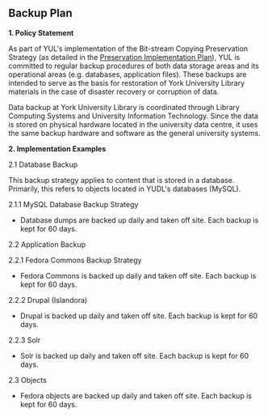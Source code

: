 ## Backup Plan

**1. Policy Statement**

As part of YUL's implementation of the Bit-stream Copying Preservation Strategy (as detailed in the [Preservation Implementation Plan](https://digital.library.yorku.ca/documentation/digital-preservation-implementation-plan)), YUL is committed to regular backup procedures of both data storage areas and its operational areas (e.g. databases, application files). These backups are intended to serve as the basis for restoration of York University Library materials in the case of disaster recovery or corruption of data.

Data backup at York University Library is coordinated through Library Computing Systems and University Information Technology. Since the data is stored on physical hardware located in the university data centre, it uses the same backup hardware and software as the general university systems.

**2. Implementation Examples**

2.1 Database Backup

This backup strategy applies to content that is stored in a database. Primarily, this refers to objects located in YUDL's databases (MySQL).

2.1.1 MySQL Database Backup Strategy

* Database dumps are backed up daily and taken off site. Each backup is kept for 60 days.

2.2 Application Backup

2.2.1 Fedora Commons Backup Strategy

* Fedora Commons is backed up daily and taken off site. Each backup is kept for 60 days.

2.2.2 Drupal (Islandora)

* Drupal is backed up daily and taken off site. Each backup is kept for 60 days.

2.2.3 Solr

* Solr is backed up daily and taken off site. Each backup is kept for 60 days.

2.3 Objects

* Fedora objects are backed up daily and taken off site. Each backup is kept for 60 days.
